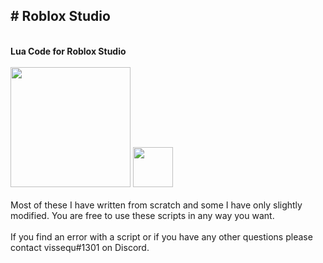 <h2># Roblox Studio</h2><br>
<b>Lua Code for Roblox Studio</b>
<br></br>
<a href="https://vissequ.com" target="_blank"><img src="https://vissequ.com/images/vissequ_studios_logo.png" height="192" width="192"></img></a>
<a href="https://discord.com/invite/Y39axAq" target="_blank"><img src="https://vissequ.com/images/discord.png" height="64" width="64"></img></a>
<br></br>
Most of these I have written from scratch and some I have only slightly modified. You are free to use these scripts in any way you want.
<br></br>
If you find an error with a script or if you have any other questions please contact vissequ#1301 on Discord.
